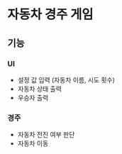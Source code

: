 # 자동차 경주 게임

## 기능

### UI
* 설정 값 입력 (자동차 이름, 시도 횟수)
* 자동차 상태 출력
* 우승자 출력

### 경주
* 자동차 전진 여부 판단
* 자동차 이동
